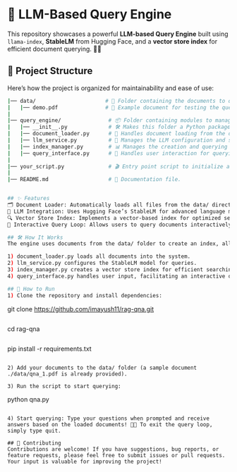 # 🧠 LLM-Based Query Engine

This repository showcases a powerful **LLM-based Query Engine** built using `llama-index`, **StableLM** from Hugging Face, and a **vector store index** for efficient document querying. 📝💡

## 🚀 Project Structure

Here’s how the project is organized for maintainability and ease of use:

```bash
|── data/                      # 📂 Folder containing the documents to query (includes a demo.pdf).
|   |── demo.pdf               # 🎯 Example document for testing the query system.
|
|── query_engine/               # 📦 Folder containing modules to manage the query system.
|   |── __init__.py             # 🛠️ Makes this folder a Python package.
|   |── document_loader.py      # 📄 Handles document loading from the data folder.
|   |── llm_service.py          # 🔧 Manages the LLM configuration and settings.
|   |── index_manager.py        # 📊 Manages the creation and querying of the index.
|   |── query_interface.py      # 💬 Handles user interaction for querying the system.
|
|── your_script.py              # 🎬 Entry point script to initialize and run the query engine.
|
|── README.md                   # 📖 Documentation file.


## ✨ Features
🗂️ Document Loader: Automatically loads all files from the data/ directory and prepares them for querying.
🤖 LLM Integration: Uses Hugging Face’s StableLM for advanced language model querying.
🔍 Vector Store Index: Implements a vector-based index for optimized search.
🔄 Interactive Query Loop: Allows users to query documents interactively until they choose to exit.

## 🛠️ How It Works
The engine uses documents from the data/ folder to create an index, allowing users to ask questions based on the content of those documents. The LLM (Language Model) provides answers using the indexed data.

1) document_loader.py loads all documents into the system.
2) llm_service.py configures the StableLM model for queries.
3) index_manager.py creates a vector store index for efficient searching.
4) query_interface.py handles user input, facilitating an interactive querying experience.

## 🏃 How to Run
1) Clone the repository and install dependencies:

```
git clone https://github.com/imayush11/rag-qna.git
```

```
cd rag-qna
```

```
pip install -r requirements.txt
```

2) Add your documents to the data/ folder (a sample document ./data/qna_1.pdf is already provided).

3) Run the script to start querying:

```
python qna.py
```

4) Start querying: Type your questions when prompted and receive answers based on the loaded documents! 🎤🧠 To exit the query loop, simply type quit.

## 🤝 Contributing
Contributions are welcome! If you have suggestions, bug reports, or feature requests, please feel free to submit issues or pull requests. Your input is valuable for improving the project!

